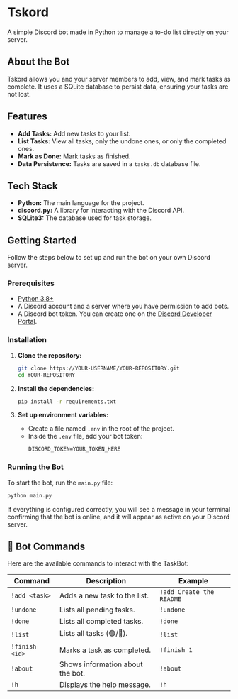 # Tskord

A simple Discord bot made in Python to manage a to-do list directly on your server.

## About the Bot

Tskord allows you and your server members to add, view, and mark tasks as complete. It uses a SQLite database to persist data, ensuring your tasks are not lost.

## Features

  * **Add Tasks:** Add new tasks to your list.
  * **List Tasks:** View all tasks, only the undone ones, or only the completed ones.
  * **Mark as Done:** Mark tasks as finished.
  * **Data Persistence:** Tasks are saved in a `tasks.db` database file.

## Tech Stack

  * **Python:** The main language for the project.
  * **discord.py:** A library for interacting with the Discord API.
  * **SQLite3:** The database used for task storage.

## Getting Started

Follow the steps below to set up and run the bot on your own Discord server.

### **Prerequisites**

  * [Python 3.8+](https://www.python.org/downloads/)
  * A Discord account and a server where you have permission to add bots.
  * A Discord bot token. You can create one on the [Discord Developer Portal](https://discord.com/developers/applications).

### **Installation**

1.  **Clone the repository:**

    ```bash
    git clone https://YOUR-USERNAME/YOUR-REPOSITORY.git
    cd YOUR-REPOSITORY
    ```

2.  **Install the dependencies:**

    ```bash
    pip install -r requirements.txt
    ```

3.  **Set up environment variables:**

      * Create a file named `.env` in the root of the project.
      * Inside the `.env` file, add your bot token:
        ```
        DISCORD_TOKEN=YOUR_TOKEN_HERE
        ```

### **Running the Bot**

To start the bot, run the `main.py` file:

```bash
python main.py
```

If everything is configured correctly, you will see a message in your terminal confirming that the bot is online, and it will appear as active on your Discord server.

## 📝 Bot Commands

Here are the available commands to interact with the TaskBot:

| Command | Description | Example |
|---|---|---|
| `!add <task>` | Adds a new task to the list. | `!add Create the README` |
| `!undone` | Lists all pending tasks. | `!undone` |
| `!done` | Lists all completed tasks. | `!done` |
| `!list` | Lists all tasks (🟢/🔴). | `!list` |
| `!finish <id>` | Marks a task as completed. | `!finish 1` |
| `!about` | Shows information about the bot. | `!about` |
| `!h` | Displays the help message. | `!h` |
